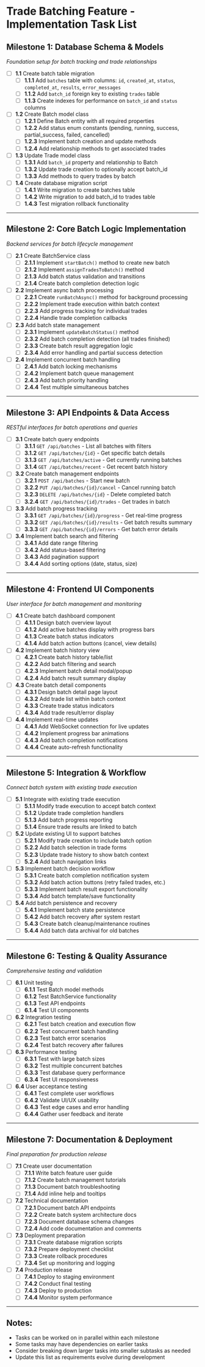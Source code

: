 # **Trade Batching Feature - Implementation Task List**

## **Milestone 1: Database Schema & Models** 
*Foundation setup for batch tracking and trade relationships*

- [ ] **1.1** Create batch table migration
  - [ ] **1.1.1** Add `batches` table with columns: `id`, `created_at`, `status`, `completed_at`, `results`, `error_messages`
  - [ ] **1.1.2** Add `batch_id` foreign key to existing `trades` table
  - [ ] **1.1.3** Create indexes for performance on `batch_id` and `status` columns

- [ ] **1.2** Create Batch model class
  - [ ] **1.2.1** Define Batch entity with all required properties
  - [ ] **1.2.2** Add status enum constants (pending, running, success, partial_success, failed, cancelled)
  - [ ] **1.2.3** Implement batch creation and update methods
  - [ ] **1.2.4** Add relationship methods to get associated trades

- [ ] **1.3** Update Trade model class
  - [ ] **1.3.1** Add `batch_id` property and relationship to Batch
  - [ ] **1.3.2** Update trade creation to optionally accept batch_id
  - [ ] **1.3.3** Add methods to query trades by batch

- [ ] **1.4** Create database migration script
  - [ ] **1.4.1** Write migration to create batches table
  - [ ] **1.4.2** Write migration to add batch_id to trades table
  - [ ] **1.4.3** Test migration rollback functionality

---

## **Milestone 2: Core Batch Logic Implementation**
*Backend services for batch lifecycle management*

- [ ] **2.1** Create BatchService class
  - [ ] **2.1.1** Implement `startBatch()` method to create new batch
  - [ ] **2.1.2** Implement `assignTradesToBatch()` method
  - [ ] **2.1.3** Add batch status validation and transitions
  - [ ] **2.1.4** Create batch completion detection logic

- [ ] **2.2** Implement async batch processing
  - [ ] **2.2.1** Create `runBatchAsync()` method for background processing
  - [ ] **2.2.2** Implement trade execution within batch context
  - [ ] **2.2.3** Add progress tracking for individual trades
  - [ ] **2.2.4** Handle trade completion callbacks

- [ ] **2.3** Add batch state management
  - [ ] **2.3.1** Implement `updateBatchStatus()` method
  - [ ] **2.3.2** Add batch completion detection (all trades finished)
  - [ ] **2.3.3** Create batch result aggregation logic
  - [ ] **2.3.4** Add error handling and partial success detection

- [ ] **2.4** Implement concurrent batch handling
  - [ ] **2.4.1** Add batch locking mechanisms
  - [ ] **2.4.2** Implement batch queue management
  - [ ] **2.4.3** Add batch priority handling
  - [ ] **2.4.4** Test multiple simultaneous batches

---

## **Milestone 3: API Endpoints & Data Access**
*RESTful interfaces for batch operations and queries*

- [ ] **3.1** Create batch query endpoints
  - [ ] **3.1.1** `GET /api/batches` - List all batches with filters
  - [ ] **3.1.2** `GET /api/batches/{id}` - Get specific batch details
  - [ ] **3.1.3** `GET /api/batches/active` - Get currently running batches
  - [ ] **3.1.4** `GET /api/batches/recent` - Get recent batch history

- [ ] **3.2** Create batch management endpoints
  - [ ] **3.2.1** `POST /api/batches` - Start new batch
  - [ ] **3.2.2** `PUT /api/batches/{id}/cancel` - Cancel running batch
  - [ ] **3.2.3** `DELETE /api/batches/{id}` - Delete completed batch
  - [ ] **3.2.4** `GET /api/batches/{id}/trades` - Get trades in batch

- [ ] **3.3** Add batch progress tracking
  - [ ] **3.3.1** `GET /api/batches/{id}/progress` - Get real-time progress
  - [ ] **3.3.2** `GET /api/batches/{id}/results` - Get batch results summary
  - [ ] **3.3.3** `GET /api/batches/{id}/errors` - Get batch error details

- [ ] **3.4** Implement batch search and filtering
  - [ ] **3.4.1** Add date range filtering
  - [ ] **3.4.2** Add status-based filtering
  - [ ] **3.4.3** Add pagination support
  - [ ] **3.4.4** Add sorting options (date, status, size)

---

## **Milestone 4: Frontend UI Components**
*User interface for batch management and monitoring*

- [ ] **4.1** Create batch dashboard component
  - [ ] **4.1.1** Design batch overview layout
  - [ ] **4.1.2** Add active batches display with progress bars
  - [ ] **4.1.3** Create batch status indicators
  - [ ] **4.1.4** Add batch action buttons (cancel, view details)

- [ ] **4.2** Implement batch history view
  - [ ] **4.2.1** Create batch history table/list
  - [ ] **4.2.2** Add batch filtering and search
  - [ ] **4.2.3** Implement batch detail modal/popup
  - [ ] **4.2.4** Add batch result summary display

- [ ] **4.3** Create batch detail components
  - [ ] **4.3.1** Design batch detail page layout
  - [ ] **4.3.2** Add trade list within batch context
  - [ ] **4.3.3** Create trade status indicators
  - [ ] **4.3.4** Add trade result/error display

- [ ] **4.4** Implement real-time updates
  - [ ] **4.4.1** Add WebSocket connection for live updates
  - [ ] **4.4.2** Implement progress bar animations
  - [ ] **4.4.3** Add batch completion notifications
  - [ ] **4.4.4** Create auto-refresh functionality

---

## **Milestone 5: Integration & Workflow**
*Connect batch system with existing trade execution*

- [ ] **5.1** Integrate with existing trade execution
  - [ ] **5.1.1** Modify trade execution to accept batch context
  - [ ] **5.1.2** Update trade completion handlers
  - [ ] **5.1.3** Add batch progress reporting
  - [ ] **5.1.4** Ensure trade results are linked to batch

- [ ] **5.2** Update existing UI to support batches
  - [ ] **5.2.1** Modify trade creation to include batch option
  - [ ] **5.2.2** Add batch selection in trade forms
  - [ ] **5.2.3** Update trade history to show batch context
  - [ ] **5.2.4** Add batch navigation links

- [ ] **5.3** Implement batch decision workflow
  - [ ] **5.3.1** Create batch completion notification system
  - [ ] **5.3.2** Add batch action buttons (retry failed trades, etc.)
  - [ ] **5.3.3** Implement batch result export functionality
  - [ ] **5.3.4** Add batch template/save functionality

- [ ] **5.4** Add batch persistence and recovery
  - [ ] **5.4.1** Implement batch state persistence
  - [ ] **5.4.2** Add batch recovery after system restart
  - [ ] **5.4.3** Create batch cleanup/maintenance routines
  - [ ] **5.4.4** Add batch data archival for old batches

---

## **Milestone 6: Testing & Quality Assurance**
*Comprehensive testing and validation*

- [ ] **6.1** Unit testing
  - [ ] **6.1.1** Test Batch model methods
  - [ ] **6.1.2** Test BatchService functionality
  - [ ] **6.1.3** Test API endpoints
  - [ ] **6.1.4** Test UI components

- [ ] **6.2** Integration testing
  - [ ] **6.2.1** Test batch creation and execution flow
  - [ ] **6.2.2** Test concurrent batch handling
  - [ ] **6.2.3** Test batch error scenarios
  - [ ] **6.2.4** Test batch recovery after failures

- [ ] **6.3** Performance testing
  - [ ] **6.3.1** Test with large batch sizes
  - [ ] **6.3.2** Test multiple concurrent batches
  - [ ] **6.3.3** Test database query performance
  - [ ] **6.3.4** Test UI responsiveness

- [ ] **6.4** User acceptance testing
  - [ ] **6.4.1** Test complete user workflows
  - [ ] **6.4.2** Validate UI/UX usability
  - [ ] **6.4.3** Test edge cases and error handling
  - [ ] **6.4.4** Gather user feedback and iterate

---

## **Milestone 7: Documentation & Deployment**
*Final preparation for production release*

- [ ] **7.1** Create user documentation
  - [ ] **7.1.1** Write batch feature user guide
  - [ ] **7.1.2** Create batch management tutorials
  - [ ] **7.1.3** Document batch troubleshooting
  - [ ] **7.1.4** Add inline help and tooltips

- [ ] **7.2** Technical documentation
  - [ ] **7.2.1** Document batch API endpoints
  - [ ] **7.2.2** Create batch system architecture docs
  - [ ] **7.2.3** Document database schema changes
  - [ ] **7.2.4** Add code documentation and comments

- [ ] **7.3** Deployment preparation
  - [ ] **7.3.1** Create database migration scripts
  - [ ] **7.3.2** Prepare deployment checklist
  - [ ] **7.3.3** Create rollback procedures
  - [ ] **7.3.4** Set up monitoring and logging

- [ ] **7.4** Production release
  - [ ] **7.4.1** Deploy to staging environment
  - [ ] **7.4.2** Conduct final testing
  - [ ] **7.4.3** Deploy to production
  - [ ] **7.4.4** Monitor system performance

---

## **Notes:**
- Tasks can be worked on in parallel within each milestone
- Some tasks may have dependencies on earlier tasks
- Consider breaking down larger tasks into smaller subtasks as needed
- Update this list as requirements evolve during development
